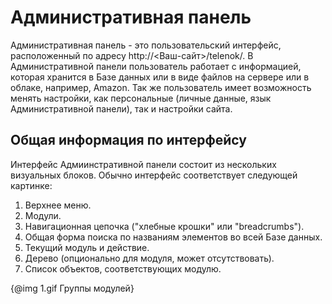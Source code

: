 # Административная панель

Административная панель - это пользовательский интерфейс, расположенный по адресу http://<Ваш-сайт>/telenok/. 
В Административной панели пользователь работает с информацией, которая хранится в Базе данных или в виде файлов на сервере 
или в облаке, например, Amazon. Так же пользователь 
имеет возможность менять настройки, как персональные (личные данные, язык Административной панели), так и настройки сайта. 

## Общая информация по интерфейсу

Интерфейс Адмиинстративной панели состоит из нескольких визуальных блоков. Обычно интерфейс соответствует следующей картинке: 

1. Верхнее меню.
2. Модули.
3. Навигационная цепочка ("хлебные крошки" или "breadcrumbs").
4. Общая форма поиска по названиям элементов во всей Базе данных.
5. Текущий модуль и действие.
6. Дерево (опционально для модуля, может отсутствовать).
7. Список объектов, соответствующих модулю.

{@img 1.gif Группы модулей}
